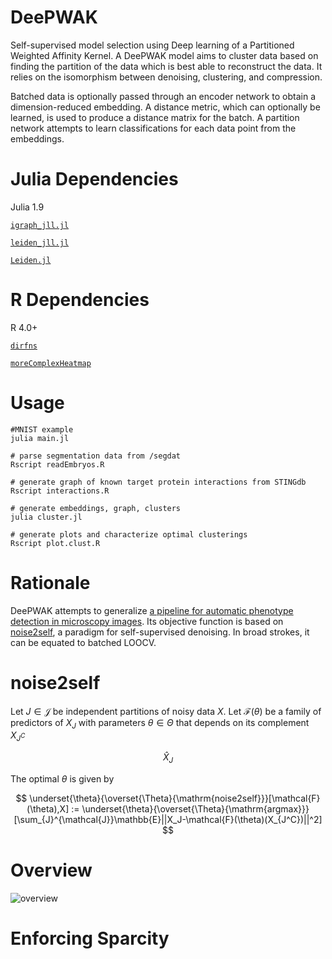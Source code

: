 <script
  src="https://cdn.mathjax.org/mathjax/latest/MathJax.js?config=TeX-AMS-MML_HTMLorMML"
  type="text/javascript">
</script>

# DeePWAK
Self-supervised model selection using Deep learning of a Partitioned Weighted Affinity Kernel. A DeePWAK model aims to cluster data based on finding the partition of the data which is best able to reconstruct the data. It relies on the isomorphism between denoising, clustering, and compression. 

Batched data is optionally passed through an encoder network to obtain a dimension-reduced embedding. A distance metric, which can optionally be learned, is used to produce a distance matrix for the batch. A partition network attempts to learn classifications for each data point from the embeddings.

# Julia Dependencies
Julia 1.9

[`igraph_jll.jl`](https://github.com/fcdimitr/igraph_jll.jl)

[`leiden_jll.jl`](https://github.com/fcdimitr/leiden_jll.jl)

[`Leiden.jl`](https://github.com/pitsianis/Leiden.jl)

# R Dependencies
R 4.0+

[`dirfns`](https://github.com/kewiechecki/dirfns)

[`moreComplexHeatmap`](https://github.com/kewiechecki/moreComplexHeatmap)

# Usage
```{bash}
#MNIST example
julia main.jl

# parse segmentation data from /segdat
Rscript readEmbryos.R

# generate graph of known target protein interactions from STINGdb
Rscript interactions.R

# generate embeddings, graph, clusters
julia cluster.jl

# generate plots and characterize optimal clusterings
Rscript plot.clust.R
```

# Rationale
DeePWAK attempts to generalize [a pipeline for automatic phenotype detection in microscopy images](https://github.com/ChristiaenLab/CrobustaScreen).
Its objective function is based on [noise2self](https://arxiv.org/abs/1901.11365), a paradigm for self-supervised denoising. In broad strokes, it can be equated to batched LOOCV.

# noise2self
Let $J \in \mathcal{J}$ be independent partitions of noisy data $X$. Let $\mathcal{F}(\theta)$ be a family of predictors of $X_J$ with parameters $\theta \in \Theta$ that depends on its complement $X_{J^C}$

$$
  \hat{X}_J
$$

  The optimal $\theta$ is given by

$$
  \underset{\theta}{\overset{\Theta}{\mathrm{noise2self}}}[\mathcal{F}(\theta),X] := \underset{\theta}{\overset{\Theta}{\mathrm{argmax}}}[\sum_{J}^{\mathcal{J}}\mathbb{E}||X_J-\mathcal{F}(\theta)(X_{J^C})||^2]
$$

# Overview
![overview](https://github.com/kewiechecki/DeePWAK/blob/master/tikz/optimization/optimization.png?raw=true)

# Enforcing Sparcity
